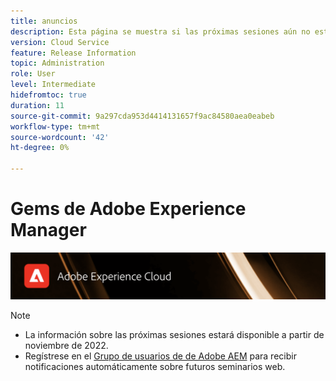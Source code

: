 ```yaml
---
title: anuncios
description: Esta página se muestra si las próximas sesiones aún no están definidas.
version: Cloud Service
feature: Release Information
topic: Administration
role: User
level: Intermediate
hidefromtoc: true
duration: 11
source-git-commit: 9a297cda953d4414131657f9ac84580aea0eabeb
workflow-type: tm+mt
source-wordcount: '42'
ht-degree: 0%

---
```


# Gems de Adobe Experience Manager

![](assets/ADX_Gems.png)

>[!NOTE]
>
>* La información sobre las próximas sesiones estará disponible a partir de noviembre de 2022.
>* Regístrese en el [Grupo de usuarios de de Adobe AEM](https://aem-augs.adobe.com/) para recibir notificaciones automáticamente sobre futuros seminarios web.
